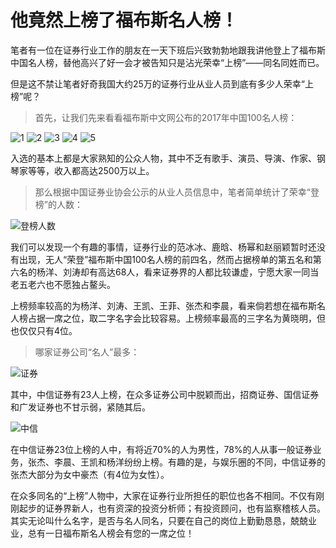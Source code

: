 # 他竟然上榜了福布斯名人榜！ #
笔者有一位在证券行业工作的朋友在一天下班后兴致勃勃地跟我讲他登上了福布斯中国名人榜，替他高兴了好一会才被告知只是沾光荣幸“上榜”——同名同姓而已。

但是这不禁让笔者好奇我国大约25万的证券行业从业人员到底有多少人荣幸“上榜”呢？

>首先，让我们先来看看福布斯中文网公布的2017年中国100名人榜：

![1](https://github.com/qzcool/SAC/blob/3378dfba6cbe25e9f4dd7df4cdd8cc466d42e2e7/analysis/image/100/1.jpg)
![2](https://github.com/qzcool/SAC/blob/3378dfba6cbe25e9f4dd7df4cdd8cc466d42e2e7/analysis/image/100/2.jpg)
![3](https://github.com/qzcool/SAC/blob/3378dfba6cbe25e9f4dd7df4cdd8cc466d42e2e7/analysis/image/100/3.jpg)
![4](https://github.com/qzcool/SAC/blob/3378dfba6cbe25e9f4dd7df4cdd8cc466d42e2e7/analysis/image/100/4.jpg)
![5](https://github.com/qzcool/SAC/blob/3378dfba6cbe25e9f4dd7df4cdd8cc466d42e2e7/analysis/image/100/5.jpg)

入选的基本上都是大家熟知的公众人物，其中不乏有歌手、演员、导演、作家、钢琴家等等，收入都高达2500万以上。

>那么根据中国证券业协会公示的从业人员信息中，笔者简单统计了荣幸“登榜”的人数：

![登榜人数](https://github.com/qzcool/SAC/blob/Reinaaaaa330-patch-11/analysis/image/同名频率.png)

我们可以发现一个有趣的事情，证券行业的范冰冰、鹿晗、杨幂和赵丽颖暂时还没有出现，无人“荣登”福布斯中国100名人榜的前四名，然而占据榜单的第五名和第六名的杨洋、刘涛却有高达68人，看来证券界的人都比较谦虚，宁愿大家一同当老五老六也不愿独占鳌头。

上榜频率较高的为杨洋、刘涛、王凯、王菲、张杰和李晨，看来倘若想在福布斯名人榜占据一席之位，取二字名字会比较容易。上榜频率最高的三字名为黄晓明，但也仅仅只有4位。

>哪家证券公司“名人”最多：

![证券](https://github.com/qzcool/SAC/blob/Reinaaaaa330-patch-11/analysis/image/证券公司.jpg)

其中，中信证券有23人上榜，在众多证券公司中脱颖而出，招商证券、国信证券和广发证券也不甘示弱，紧随其后。

![中信](https://github.com/qzcool/SAC/blob/Reinaaaaa330-patch-11/analysis/image/张杰中信.png)

在中信证券23位上榜的人中，有将近70%的人为男性，78%的人从事一般证券业务，张杰、李晨、王凯和杨洋纷纷上榜。有趣的是，与娱乐圈的不同，中信证券的张杰大部分为女中豪杰（有4位为女性）。

在众多同名的“上榜”人物中，大家在证券行业所担任的职位也各不相同。不仅有刚刚起步的证券界新人，也有资深的投资分析师；有投资顾问，也有监察稽核人员。其实无论叫什么名字，是否与名人同名，只要在自己的岗位上勤勤恳恳，兢兢业业，总有一日福布斯名人榜会有您的一席之位！
